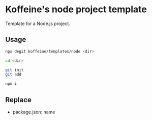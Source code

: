 # Koffeine's node project template

Template for a Node.js project.

## Usage

```sh
npx degit koffeine/templates/node <dir>

cd <dir>

git init
git add

npm i
```

## Replace

- package.json: name